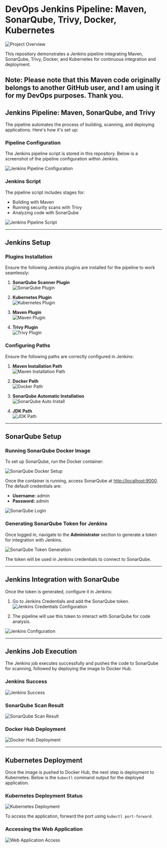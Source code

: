 
# DevOps Jenkins Pipeline: Maven, SonarQube, Trivy, Docker, Kubernetes

![Project Overview](https://github.com/user-attachments/assets/f067cfce-6233-4cf2-bf76-ee0c3ae52d4a)

This repository demonstrates a Jenkins pipeline integrating Maven, SonarQube, Trivy, Docker, and Kubernetes for continuous integration and deployment.

## Note: Please note that this Maven code originally belongs to another GitHub user, and I am using it for my DevOps purposes. Thank you.
## Jenkins Pipeline: Maven, SonarQube, and Trivy

The pipeline automates the process of building, scanning, and deploying applications. Here's how it's set up:

### Pipeline Configuration
The Jenkins pipeline script is stored in this repository. Below is a screenshot of the pipeline configuration within Jenkins.

![Jenkins Pipeline Configuration](https://github.com/user-attachments/assets/f523701c-e2e6-45cf-a12b-c529174df45a)

### Jenkins Script
The pipeline script includes stages for:

- Building with Maven
- Running security scans with Trivy
- Analyzing code with SonarQube

![Jenkins Pipeline Script](https://github.com/user-attachments/assets/3e2739f6-b46d-4491-8b89-b493519499bd)

---

## Jenkins Setup

### Plugins Installation
Ensure the following Jenkins plugins are installed for the pipeline to work seamlessly:

1. **SonarQube Scanner Plugin**  
   ![SonarQube Plugin](https://github.com/user-attachments/assets/e395be3f-1215-43f6-904f-061e111e61f2)

2. **Kubernetes Plugin**  
   ![Kubernetes Plugin](https://github.com/user-attachments/assets/8121a639-7160-4199-bac8-66fffb3f416e)

3. **Maven Plugin**  
   ![Maven Plugin](https://github.com/user-attachments/assets/b87f61a2-5d31-4d2e-bc2a-df0600664bdd)

4. **Trivy Plugin**  
   ![Trivy Plugin](https://github.com/user-attachments/assets/ebbc0c3f-19d3-46ec-b058-92a14a004efd)

### Configuring Paths
Ensure the following paths are correctly configured in Jenkins:

1. **Maven Installation Path**  
   ![Maven Installation Path](https://github.com/user-attachments/assets/6f9adae0-82ce-4371-9b42-6b7b62234189)

2. **Docker Path**  
   ![Docker Path](https://github.com/user-attachments/assets/d7eb8eb1-1cb3-4d24-9db7-6cd5fb752654)

3. **SonarQube Automatic Installation**  
   ![SonarQube Auto Install](https://github.com/user-attachments/assets/ef432367-2893-4219-9c4b-7295517aa6ec)

4. **JDK Path**  
   ![JDK Path](https://github.com/user-attachments/assets/d37f87bd-03ad-4aae-beca-762e0574714c)

---

## SonarQube Setup

### Running SonarQube Docker Image
To set up SonarQube, run the Docker container:

![SonarQube Docker Setup](https://github.com/user-attachments/assets/de81adc4-33a4-4000-b028-2122b57230c6)

Once the container is running, access SonarQube at [http://localhost:9000](http://localhost:9000). The default credentials are:

- **Username:** admin
- **Password:** admin

![SonarQube Login](https://github.com/user-attachments/assets/c0899bb8-8f18-4772-a67a-5697a4569047)

### Generating SonarQube Token for Jenkins
Once logged in, navigate to the **Administrator** section to generate a token for integration with Jenkins.

![SonarQube Token Generation](https://github.com/user-attachments/assets/a19e25ae-5afc-4bd9-9851-8be5960a7d3e)

The token will be used in Jenkins credentials to connect to SonarQube.

---

## Jenkins Integration with SonarQube

Once the token is generated, configure it in Jenkins:

1. Go to Jenkins Credentials and add the SonarQube token.
   ![Jenkins Credentials Configuration](https://github.com/user-attachments/assets/a5eb9dcc-e7ef-4b85-9d63-1c777d5be0a0)

2. The pipeline will use this token to interact with SonarQube for code analysis.

![Jenkins Configuration](https://github.com/user-attachments/assets/151cf91e-61b4-4c98-8111-5f6c0977e5bc)

---

## Jenkins Job Execution

The Jenkins job executes successfully and pushes the code to SonarQube for scanning, followed by deploying the image to Docker Hub.

### Jenkins Success
![Jenkins Success](https://github.com/user-attachments/assets/128582fc-6663-4b7d-ab61-0b3155e0348f)

### SonarQube Scan Result
![SonarQube Scan Result](https://github.com/user-attachments/assets/081e236d-6706-4f41-ab03-13cc97e2b417)

### Docker Hub Deployment
![Docker Hub Deployment](https://github.com/user-attachments/assets/2c214d27-1a96-4393-969f-4c667eb4f596)

---

## Kubernetes Deployment

Once the image is pushed to Docker Hub, the next step is deployment to Kubernetes. Below is the `kubectl` command output for the deployed application.

### Kubernetes Deployment Status
![Kubernetes Deployment](https://github.com/user-attachments/assets/582c9cf3-00ce-41d5-9298-6da892a7861b)

To access the application, forward the port using `kubectl port-forward`.

### Accessing the Web Application
![Web Application Access](https://github.com/user-attachments/assets/9b54ac13-4df9-48c2-a42e-ed0284c53dab)

